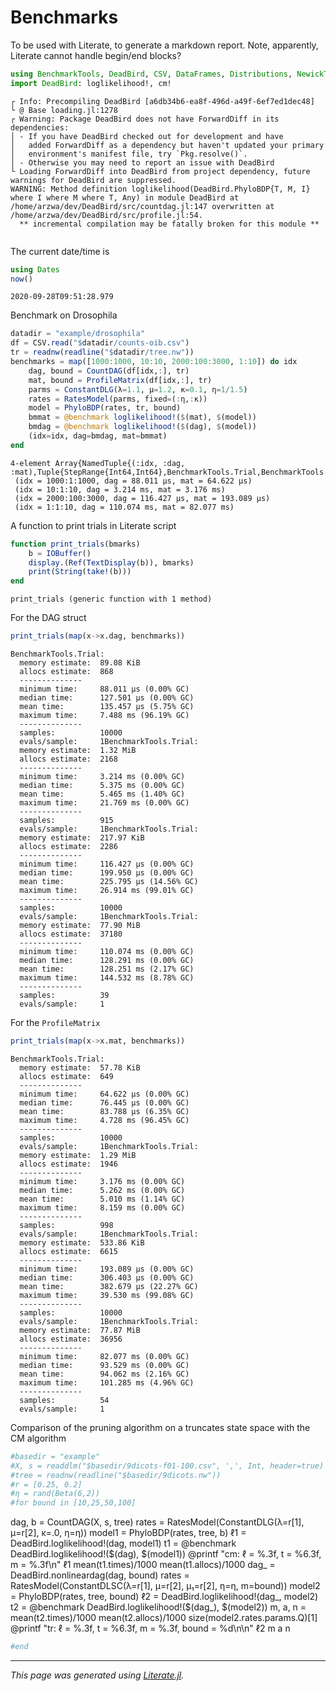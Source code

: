 # Benchmarks
To be used with Literate, to generate a markdown report.
Note, apparently, Literate cannot handle begin/end blocks?

```julia
using BenchmarkTools, DeadBird, CSV, DataFrames, Distributions, NewickTree
import DeadBird: loglikelihood!, cm!
```

```
┌ Info: Precompiling DeadBird [a6db34b6-ea8f-496d-a49f-6ef7ed1dec48]
└ @ Base loading.jl:1278
┌ Warning: Package DeadBird does not have ForwardDiff in its dependencies:
│ - If you have DeadBird checked out for development and have
│   added ForwardDiff as a dependency but haven't updated your primary
│   environment's manifest file, try `Pkg.resolve()`.
│ - Otherwise you may need to report an issue with DeadBird
└ Loading ForwardDiff into DeadBird from project dependency, future warnings for DeadBird are suppressed.
WARNING: Method definition loglikelihood(DeadBird.PhyloBDP{T, M, I} where I where M where T, Any) in module DeadBird at /home/arzwa/dev/DeadBird/src/countdag.jl:147 overwritten at /home/arzwa/dev/DeadBird/src/profile.jl:54.
  ** incremental compilation may be fatally broken for this module **


```

The current date/time is

```julia
using Dates
now()
```

```
2020-09-28T09:51:28.979
```

Benchmark on Drosophila

```julia
datadir = "example/drosophila"
df = CSV.read("$datadir/counts-oib.csv")
tr = readnw(readline("$datadir/tree.nw"))
benchmarks = map([1000:1000, 10:10, 2000:100:3000, 1:10]) do idx
    dag, bound = CountDAG(df[idx,:], tr)
    mat, bound = ProfileMatrix(df[idx,:], tr)
    parms = ConstantDLG(λ=1.1, μ=1.2, κ=0.1, η=1/1.5)
    rates = RatesModel(parms, fixed=(:η,:κ))
    model = PhyloBDP(rates, tr, bound)
    bmmat = @benchmark loglikelihood!($(mat), $(model))
    bmdag = @benchmark loglikelihood!($(dag), $(model))
    (idx=idx, dag=bmdag, mat=bmmat)
end
```

```
4-element Array{NamedTuple{(:idx, :dag, :mat),Tuple{StepRange{Int64,Int64},BenchmarkTools.Trial,BenchmarkTools.Trial}},1}:
 (idx = 1000:1:1000, dag = 88.011 μs, mat = 64.622 μs)
 (idx = 10:1:10, dag = 3.214 ms, mat = 3.176 ms)
 (idx = 2000:100:3000, dag = 116.427 μs, mat = 193.089 μs)
 (idx = 1:1:10, dag = 110.074 ms, mat = 82.077 ms)
```

A function to print trials in Literate script

```julia
function print_trials(bmarks)
    b = IOBuffer()
    display.(Ref(TextDisplay(b)), bmarks)
    print(String(take!(b)))
end
```

```
print_trials (generic function with 1 method)
```

For the DAG struct

```julia
print_trials(map(x->x.dag, benchmarks))
```

```
BenchmarkTools.Trial: 
  memory estimate:  89.08 KiB
  allocs estimate:  868
  --------------
  minimum time:     88.011 μs (0.00% GC)
  median time:      127.501 μs (0.00% GC)
  mean time:        135.457 μs (5.75% GC)
  maximum time:     7.488 ms (96.19% GC)
  --------------
  samples:          10000
  evals/sample:     1BenchmarkTools.Trial: 
  memory estimate:  1.32 MiB
  allocs estimate:  2168
  --------------
  minimum time:     3.214 ms (0.00% GC)
  median time:      5.375 ms (0.00% GC)
  mean time:        5.465 ms (1.40% GC)
  maximum time:     21.769 ms (0.00% GC)
  --------------
  samples:          915
  evals/sample:     1BenchmarkTools.Trial: 
  memory estimate:  217.97 KiB
  allocs estimate:  2286
  --------------
  minimum time:     116.427 μs (0.00% GC)
  median time:      199.950 μs (0.00% GC)
  mean time:        225.795 μs (14.56% GC)
  maximum time:     26.914 ms (99.01% GC)
  --------------
  samples:          10000
  evals/sample:     1BenchmarkTools.Trial: 
  memory estimate:  77.90 MiB
  allocs estimate:  37180
  --------------
  minimum time:     110.074 ms (0.00% GC)
  median time:      128.291 ms (0.00% GC)
  mean time:        128.251 ms (2.17% GC)
  maximum time:     144.532 ms (8.78% GC)
  --------------
  samples:          39
  evals/sample:     1
```

For the `ProfileMatrix`

```julia
print_trials(map(x->x.mat, benchmarks))
```

```
BenchmarkTools.Trial: 
  memory estimate:  57.78 KiB
  allocs estimate:  649
  --------------
  minimum time:     64.622 μs (0.00% GC)
  median time:      76.445 μs (0.00% GC)
  mean time:        83.788 μs (6.35% GC)
  maximum time:     4.728 ms (96.45% GC)
  --------------
  samples:          10000
  evals/sample:     1BenchmarkTools.Trial: 
  memory estimate:  1.29 MiB
  allocs estimate:  1946
  --------------
  minimum time:     3.176 ms (0.00% GC)
  median time:      5.262 ms (0.00% GC)
  mean time:        5.010 ms (1.14% GC)
  maximum time:     8.159 ms (0.00% GC)
  --------------
  samples:          998
  evals/sample:     1BenchmarkTools.Trial: 
  memory estimate:  533.86 KiB
  allocs estimate:  6615
  --------------
  minimum time:     193.089 μs (0.00% GC)
  median time:      306.403 μs (0.00% GC)
  mean time:        382.679 μs (22.27% GC)
  maximum time:     39.530 ms (99.08% GC)
  --------------
  samples:          10000
  evals/sample:     1BenchmarkTools.Trial: 
  memory estimate:  77.87 MiB
  allocs estimate:  36956
  --------------
  minimum time:     82.077 ms (0.00% GC)
  median time:      93.529 ms (0.00% GC)
  mean time:        94.062 ms (2.16% GC)
  maximum time:     101.285 ms (4.96% GC)
  --------------
  samples:          54
  evals/sample:     1
```

Comparison of the pruning algorithm on a truncates state space with the CM
algorithm

```julia
#basedir = "example"
#X, s = readdlm("$basedir/9dicots-f01-100.csv", ',', Int, header=true)
#tree = readnw(readline("$basedir/9dicots.nw"))
#r = [0.25, 0.2]
#η = rand(Beta(6,2))
#for bound in [10,25,50,100]
```

   dag, b = CountDAG(X, s, tree)
   rates  = RatesModel(ConstantDLG(λ=r[1], μ=r[2], κ=.0, η=η))
   model1 = PhyloBDP(rates, tree, b)
   ℓ1 = DeadBird.loglikelihood!(dag, model1)
   t1 = @benchmark DeadBird.loglikelihood!($(dag), $(model1))
   @printf "cm: ℓ = %.3f, t = %6.3f, m = %.3f\n" ℓ1 mean(t1.times)/1000 mean(t1.allocs)/1000
   dag_   = DeadBird.nonlineardag(dag, bound)
   rates  = RatesModel(ConstantDLSC(λ=r[1], μ=r[2], μ₁=r[2], η=η, m=bound))
   model2 = PhyloBDP(rates, tree, bound)
   ℓ2 = DeadBird.loglikelihood!(dag_, model2)
   t2 = @benchmark DeadBird.loglikelihood!($(dag_), $(model2))
   m, a, n = mean(t2.times)/1000 mean(t2.allocs)/1000 size(model2.rates.params.Q)[1]
   @printf "tr: ℓ = %.3f, t = %6.3f, m = %.3f, bound = %d\n\n" ℓ2 m a n

```julia
#end
```

---

*This page was generated using [Literate.jl](https://github.com/fredrikekre/Literate.jl).*

